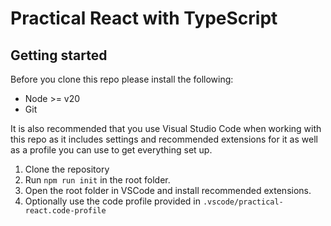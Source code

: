 # Practical React with TypeScript

## Getting started

Before you clone this repo please install the following:

- Node >= v20
- Git

It is also recommended that you use Visual Studio Code when working with this repo as it includes settings and recommended extensions for it as well as a profile you can use to get everything set up.

1. Clone the repository
2. Run `npm run init` in the root folder.
3. Open the root folder in VSCode and install recommended extensions.
4. Optionally use the code profile provided in `.vscode/practical-react.code-profile`
